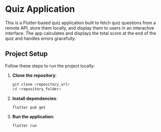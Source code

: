 # Quiz Application

This is a Flutter-based quiz application built to fetch quiz questions from a remote API,
store them locally, and display them to users in an interactive interface. The app calculates and
displays the total score at the end of the quiz and handles errors gracefully.

## Project Setup
Follow these steps to run the project locally:

1. **Clone the repository**:

   ```bash
   git clone <repository_url>
   cd <repository_folder>

2. **Install dependencies**:

   ```bash
   flutter pub get

3. **Run the application**:

   ```bash
   flutter run